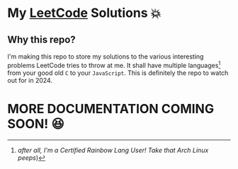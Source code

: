 # My [LeetCode](https://leetcode.com) Solutions :boom:

## Why this repo?

I'm making this repo to store my solutions to the various interesting problems LeetCode tries to throw at me. It shall have multiple languages[^1] from your good old `C` to your `JavaScript`. This is definitely the repo to watch out for in 2024.

# MORE DOCUMENTATION COMING SOON! :laughing:

[^1]: *after all, I'm a Certified Rainbow Lang User! Take that Arch Linux peeps*)
